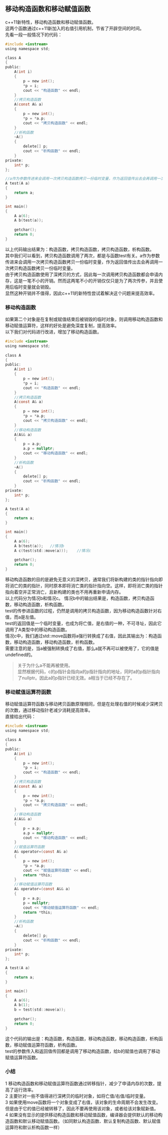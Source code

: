 ## 移动构造函数和移动赋值函数
c++11新特性，移动构造函数和移动赋值函数。   
这两个函数通过c++11新加入的右值引用机制，节省了开辟空间的时间。    
先看一段一般情况下的代码：    
```c
#include <iostream>     
using namespace std;  

class A  
{  
public:  
	A(int i)  
	{  
		p = new int();  
		*p = i;   
		cout << "构造函数" << endl;  
	}   
	//拷贝构造函数  
	A(const A& a)  
	{  
		p = new int();  
		*p = *a.p;   
		cout << "拷贝构造函数" << endl;  
	}   
	//析构函数  
	~A()  
	{   
		delete[] p;   
		cout << "析构函数" << endl;  
	}    
private:    
	int* p;  
};    

//a作为参数传进来会调用一次拷贝构造函数拷贝一份临时变量，作为返回值传出去会再调用一次拷贝构造函数拷贝一份临时变量   
A test(A a)   
{  
	return a;  
}   

int main()  
{  
	A a(6);   
	A b(test(a));  
   
	getchar();  
	return 0;  
}   
```
以上代码输出结果为：构造函数，拷贝构造函数，拷贝构造函数，析构函数。   
其中我们可以看到，拷贝构造函数调用了两次，都是与函数test有关。a作为参数传进来会调用一次拷贝构造函数拷贝一份临时变量，作为返回值传出去会再调用一次拷贝构造函数拷贝一份临时变量。   
由于拷贝构造函数使用了深拷贝的方式，因此每一次调用拷贝构造函数都会申请内存，这是一笔不小的开销。然而这两笔不小的开销仅仅只是为了两次传参，并且使用后临时变量就会销毁。   
显然这种开销并不值得，因此c++11的新特性尝试着解决这个问题来提高效率。   
### 移动构造函数
如果第二个对象是在复制或赋值结束后被销毁的临时对象，则调用移动构造函数和移动赋值运算符，这样的好处是避免深度复制，提高效率。   
以下我们对代码进行改进，增加了移动构造函数。   
```c
#include <iostream>     
using namespace std;  
 
class A  
{   
public:  
	A(int i)   
	{  
		p = new int();   
		*p = i;  
		cout << "构造函数" << endl;   
	}   
	//拷贝构造函数  
	A(const A& a)   
	{  
		p = new int();   
		*p = *a.p;   
		cout << "拷贝构造函数" << endl;   
	}  
	//移动构造函数   
	A(A&& a)   
	{   
		p = a.p;   
		a.p = nullptr;   
		cout << "移动构造函数" << endl;  
	}    
	//析构函数  
	~A()   
	{   
		delete[] p;   
		cout << "析构函数" << endl;   
	}   
private:  
	int* p;   
};     

A test(A a)   
{  
	return a;   
}   

int main()   
{   
	A a(6);  
	A b(test(a));	//情况b   
	A c(test(std::move(a)));	//情况c  
  
	getchar();   
	return 0;    
}   
```    
移动构造函数的目的是避免无意义的深拷贝，通常我们将新构建的类的指针指向即将消亡的类的指针，同时原本即将消亡类的指针指向空。这样，即将消亡类的指针指向着空并正常消亡，且新构建的类也不用再重新申请内存。     
以上代码分为情况b和情况c。
情况b中的输出结果是，构造函数，拷贝构造函数，移动构造函数，析构函数。   
test的传参进函数的过程，仍然是调用的拷贝构造函数，因为移动构造函数针对右值，而a是左值。   
test的返回值是一个临时变量，也成为将亡值，是右值的一种，不可寻址，因此它调用了A类型中的移动构造函数。   
情况c中，我们通过std::move函数将a强行转换成了右值，因此其输出为：构造函数，移动构造函数，移动构造函数，析构函数。   
需要注意的是，当a被强制转换成了右值，那么a就不再可以被使用了，它的值是undefined的。   
> 关于为什么a不能再被使用。  
> 显然根据代码，c的p指针会指向a的p指针指向的地址，同时a的p指针指向了nullptr。因此a的p指针已经无效。a相当于已经不存在了。   
   
### 移动赋值运算符函数
移动赋值运算符函数与移动拷贝函数原理相同，但是在处理右值的时候减少深拷贝的次数，通过移动指针老减少消耗提高效率。  
直接给出代码：  
```c
#include <iostream>      
using namespace std;  

class A  
{  
public:  
	A(int i)  
	{   
		p = new int();  
		*p = i;   
		cout << "构造函数" << endl;  
	}  
	//拷贝构造函数  
	A(const A& a)  
	{   
		p = new int();   
		*p = *a.p;   
		cout << "拷贝构造函数" << endl;  
	}   
	//移动构造函数   
	A(A&& a)  
	{   
		p = a.p;  
		a.p = nullptr;   
		cout << "移动构造函数" << endl;  
	}    
	//赋值运算符函数   
	A& operator=(const A& a)  
	{   
		p = new int();   
		*p = *a.p;   
		cout << "赋值运算符函数" << endl;   
		return *this;   
	}  
	//移动赋值运算符函数   
	A& operator=(const A&& a)   
	{   
		p = a.p;   
		p = nullptr;    
		cout << "移动赋值运算符函数" << endl;   
		return *this;   
	}   
	//析构函数  
	~A()   
	{   
		delete[] p;   
		cout << "析构函数" << endl;   
	}  
private:   
	int* p;  
};   

A test(A a)  
{   
	return a;  
}   

int main()  
{   
	A a(6);  
	A b(1);  
	b = test(std::move(a));   
 
	getchar();  
	return 0;   
}  
```   
这个代码的输出是：构造函数，构造函数，移动构造函数，移动构造函数，析构函数，移动赋值运算符函数，析构函数。  
test的参数传入和返回值传回都是调用了移动构造函数，给b的赋值也调用了移动赋值运算符函数。   
### 小结
1 移动构造函数和移动赋值运算符函数通过转移指针，减少了申请内存的次数，提高了运行效率。   
2 主要针对一些不值得进行深拷贝的临时对象，如将亡值/右值/临时变量。   
3 如果使用move函数将一个对象变成了右值，该对象的生命周期不会发生改变。但是由于它的值已经被转移了，因此不要再使用该对象，或者给该对象赋新值。  
4 如果没有显示的提供移动构造函数和移动赋值函数，编译器会提供默认的移动构造函数和默认移动赋值函数。（如同默认构造函数、默认复制构造函数、默认赋值运算符和默认析构函数一样） 